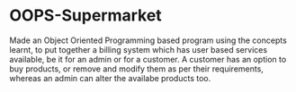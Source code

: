 # OOPS-Supermarket
Made an Object Oriented Programming based program using the concepts learnt, to put together a billing system which has user based services available, be it for an admin or for a customer. A customer has an option to buy products, or remove and modify them as per their requirements, whereas an admin can alter the availabe products too.
